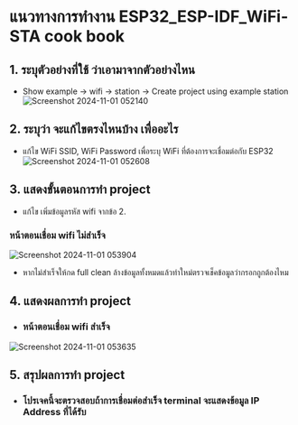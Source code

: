 # แนวทางการทำงาน ESP32_ESP-IDF_WiFi-STA cook book
## 1. ระบุตัวอย่างที่ใช้ ว่าเอามาจากตัวอย่างไหน
- Show example -> wifi -> station -> Create project using example station
![Screenshot 2024-11-01 052140](https://github.com/user-attachments/assets/2beaf84b-6a98-4de4-9f14-0b454b192f8c)


## 2. ระบุว่า จะแก้ไขตรงไหนบ้าง เพื่ออะไร 
- แก้ไข WiFi SSID, WiFi Password เพื่อระบุ WiFi ที่ต้องการจะเชื่อมต่อกับ ESP32
![Screenshot 2024-11-01 052608](https://github.com/user-attachments/assets/7b8d9dbb-70d8-4998-8352-70332d929d34)


## 3. แสดงขั้นตอนการทำ project
- แก้ไข เพิ่มข้อมูลรหัส wifi จากข้อ 2.
### หน้าตอนเชื่อม wifi ไม่สำเร็จ
![Screenshot 2024-11-01 053904](https://github.com/user-attachments/assets/8d4b5c12-99ba-4c6f-bc30-5717f91432e3)

- หากไม่สำเร็จให้กด full clean ล้างข้อมูลทั้งหมดแล้วทำใหม่ตรวจเช็คข้อมูลว่ากรอกถูกต้องไหม

## 4. แสดงผลการทำ project
- ### หน้าตอนเชื่อม wifi สำเร็จ
![Screenshot 2024-11-01 053635](https://github.com/user-attachments/assets/215c4815-766d-4c8f-83de-2152dd252147)


## 5. สรุปผลการทำ project 
- ### โปรเจคนี้จะตรวจสอบถ้าการเชื่อมต่อสำเร็จ terminal จะแสดงข้อมูล IP Address ที่ได้รับ
